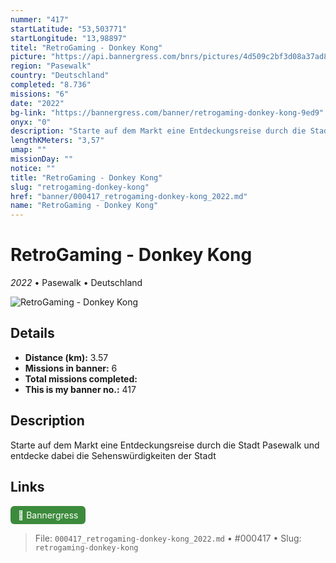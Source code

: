 ```yaml
---
nummer: "417"
startLatitude: "53,503771"
startLongitude: "13,98897"
titel: "RetroGaming - Donkey Kong"
picture: "https://api.bannergress.com/bnrs/pictures/4d509c2bf3d08a37ad81607ee16cd2ce"
region: "Pasewalk"
country: "Deutschland"
completed: "8.736"
missions: "6"
date: "2022"
bg-link: "https://bannergress.com/banner/retrogaming-donkey-kong-9ed9"
onyx: "0"
description: "Starte auf dem Markt eine Entdeckungsreise durch die Stadt Pasewalk und entdecke dabei die Sehenswürdigkeiten der Stadt"
lengthKMeters: "3,57"
umap: ""
missionDay: ""
notice: ""
title: "RetroGaming - Donkey Kong"
slug: "retrogaming-donkey-kong"
href: "banner/000417_retrogaming-donkey-kong_2022.md"
name: "RetroGaming - Donkey Kong"
---
```

# RetroGaming - Donkey Kong

*2022* • Pasewalk • Deutschland

![RetroGaming - Donkey Kong](https://api.bannergress.com/bnrs/pictures/4d509c2bf3d08a37ad81607ee16cd2ce)



## Details
- **Distance (km):** 3.57
- **Missions in banner:** 6
- **Total missions completed:** 
- **This is my banner no.:** 417



## Description
Starte auf dem Markt eine Entdeckungsreise durch die Stadt Pasewalk und entdecke dabei die Sehenswürdigkeiten der Stadt



## Links
<a href="https://bannergress.com/banner/retrogaming-donkey-kong-9ed9" target="_blank" style="display:inline-block;margin-right:8px;padding:6px 12px;background:#3c8b3c;color:#fff;text-decoration:none;border-radius:6px;">🔗 Bannergress</a>



> File: `000417_retrogaming-donkey-kong_2022.md` • #000417 • Slug: `retrogaming-donkey-kong`
